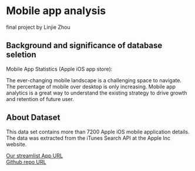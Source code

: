 # Mobile app analysis
final project by Linjie Zhou

## Background and significance of database seletion
Mobile App Statistics (Apple iOS app store):  

The ever-changing mobile landscape is a challenging space to navigate. The percentage of mobile over desktop is only increasing.  Mobile app analytics is a great way to understand the existing strategy to drive growth and retention of future user.

## About Dataset
This data set contains more than 7200 Apple iOS mobile application details. The data was extracted from the iTunes Search API at the Apple Inc website. 

[Our streamlist App URL](https://anjhx-team42-final-rr0a9b.streamlit.app/)
<br>
[Github repo URL](https://github.com/anjhx/team42)
